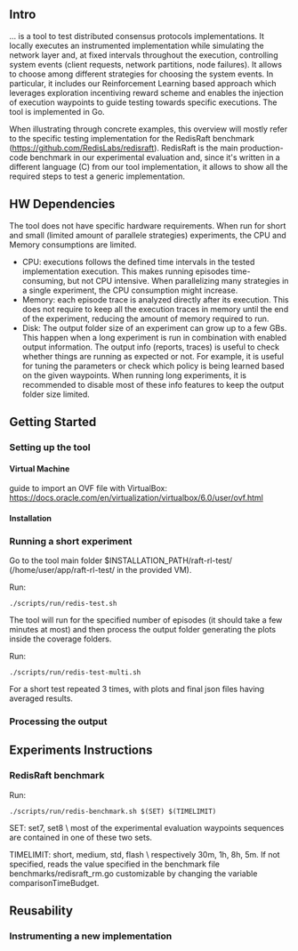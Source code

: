 ## Intro
... is a tool to test distributed consensus protocols implementations. It locally executes an instrumented implementation while simulating the network layer and, at fixed intervals throughout the execution, controlling system events (client requests, network partitions, node failures). It allows to choose among different strategies for choosing the system events. In particular, it includes our Reinforcement Learning based approach which leverages exploration incentiving reward scheme and enables the injection of execution waypoints to guide testing towards specific executions.
The tool is implemented in Go. 

When illustrating through concrete examples, this overview will mostly refer to the specific testing implementation for the RedisRaft benchmark (https://github.com/RedisLabs/redisraft). RedisRaft is the main production-code benchmark in our experimental evaluation and, since it's written in a different language (C) from our tool implementation, it allows to show all the required steps to test a generic implementation.

## HW Dependencies
The tool does not have specific hardware requirements. When run for short and small (limited amount of parallele strategies) experiments, the CPU and Memory consumptions are limited. 
- CPU: executions follows the defined time intervals in the tested implementation execution. This makes running episodes time-consuming, but not CPU intensive. When parallelizing many strategies in a single experiment, the CPU consumption might increase.
- Memory: each episode trace is analyzed directly after its execution. This does not require to keep all the execution traces in memory until the end of the experiment, reducing the amount of memory required to run.
- Disk: The output folder size of an experiment can grow up to a few GBs. This happen when a long experiment is run in combination with enabled output information. The output info (reports, traces) is useful to check whether things are running as expected or not. For example, it is useful for tuning the parameters or check which policy is being learned based on the given waypoints. When running long experiments, it is recommended to disable most of these info features to keep the output folder size limited.

## Getting Started

### Setting up the tool

#### Virtual Machine
guide to import an OVF file with VirtualBox: https://docs.oracle.com/en/virtualization/virtualbox/6.0/user/ovf.html

#### Installation

### Running a short experiment
Go to the tool main folder $INSTALLATION_PATH/raft-rl-test/ (/home/user/app/raft-rl-test/ in the provided VM).

Run:
    
    ./scripts/run/redis-test.sh

The tool will run for the specified number of episodes (it should take a few minutes at most) and then process the output folder generating the plots inside the coverage folders.

Run:
    
    ./scripts/run/redis-test-multi.sh

For a short test repeated 3 times, with plots and final json files having averaged results.

### Processing the output

## Experiments Instructions

### RedisRaft benchmark

Run:
    
    ./scripts/run/redis-benchmark.sh $(SET) $(TIMELIMIT)

SET: set7, set8 \\
most of the experimental evaluation waypoints sequences are contained in one of these two sets.

TIMELIMIT: short, medium, std, flash  \\
respectively 30m, 1h, 8h, 5m. If not specified, reads the value specified in the benchmark file benchmarks/redisraft_rm.go customizable by changing the variable comparisonTimeBudget.

## Reusability

### Instrumenting a new implementation

### 